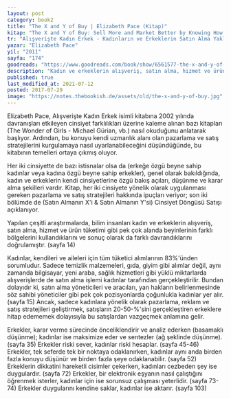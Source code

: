 ```yaml
---
layout: post  
category: book2  
title: "The X and Y of Buy | Elizabeth Pace (Kitap)"  
kitap: "The X and Y of Buy: Sell More and Market Better by Knowing How the Sexes Shop"  
tr: "Alışverişte Kadın Erkek - Kadınların ve Erkeklerin Satın Alma Yaklaşımlarını Bilerek Satışlarınızı Artırın"  
yazar: "Elizabeth Pace"  
yil: "2011"  
sayfa: "174"  
goodreads: "https://www.goodreads.com/book/show/6561577-the-x-and-y-of-buy"
description: "Kadın ve erkeklerin alışveriş, satın alma, hizmet ve ürün tüketimi gibi konularda birbirlerinden ne kadar farklı olduklarını çeşitli araştırmalardan örneklerle anlatıyor."
published: true
last_modified_at: 2021-07-12
posted: 2017-07-29
image: "https://notes.thebookish.de/assets/old/the-x-and-y-of-buy.jpg"
---
```


Elizabeth Pace, Alışverişte Kadın Erkek isimli kitabına 2002 yılında davranışları etkileyen cinsiyet farklılıkları üzerine kaleme alınan bazı kitapları (The Wonder of Girls - Michael Gürian, vb.) nasıl okuduğunu anlatarak başlıyor. Ardından, bu konuyu kendi uzmanlık alanı olan pazarlama ve satış stratejilerini kurgulamaya nasıl uyarlanabileceğini düşündüğünde, bu kitabının temelleri ortaya çıkmış oluyor.  
  
Her iki cinsiyette de bazı istisnalar olsa da (erkeğe özgü beyne sahip kadınlar veya kadına özgü beyne sahip erkekler), genel olarak bakıldığında, kadın ve erkeklerin kendi cinsiyetlerine özgü bakış açıları, düşünme ve karar alma şekilleri vardır. Kitap, her iki cinsiyete yönelik olarak uygulanması gereken pazarlama ve satış stratejileri hakkında ipuçları veriyor; son iki bölümde de (Satın Almanın X'i & Satın Almanın Y'si) Cinsiyet Döngüsü Satışı açıklanıyor.  
  
Yapılan çeşitli araştırmalarda, bilim insanları kadın ve erkeklerin alışveriş, satın alma, hizmet ve ürün tüketimi gibi pek çok alanda beyinlerinin farklı bölgelerini kullandıklarını ve sonuç olarak da farklı davrandıklarını doğrulamıştır. (sayfa 14)  
  
Kadınlar, kendileri ve aileleri için tüm tüketici alımlarının 83%'ünden sorumludur. Sadece temizlik malzemeleri, gıda, giyim gibi alımlar değil, aynı zamanda bilgisayar, yeni araba, sağlık hizmetleri gibi yüklü miktarlarda alışverişlerde de satın alma işlemi kadınlar tarafından gerçekleştirilir. Bundan dolayıdır ki, satın alma yöneticileri ve aracıları, yan hakların belirlenmesinde söz sahibi yöneticiler gibi pek çok pozisyonlarda çoğunlukla kadınlar yer alır. (sayfa 15) Ancak, sadece kadınlara yönelik olarak pazarlama, reklam ve satış stratejileri geliştirmek, satışların 20-50-%'sini gerçekleştiren erkeklere hitap edememek dolayısıyla bu satışlardan vazgeçmek anlamına gelir.  
  
Erkekler, karar verme sürecinde önceliklendirir ve analiz ederken (basamaklı düşünme); kadınlar ise maksimize eder ve sentezler (ağ şeklinde düşünme). (sayfa 35) Erkekler riski sever, kadınlar riski hesaplar. (sayfa 45-46) Erkekler, tek seferde tek bir noktaya odaklanırken, kadınlar aynı anda birden fazla konuyu düşünür ve birden fazla şeye odaklanabilir. (sayfa 52) Erkeklerin dikkatini hareketli cisimler çekerken, kadınları cezbeden şey ise duygulardır. (sayfa 72) Erkekler, bir elektronik eşyanın nasıl çalıştığını öğrenmek isterler, kadınlar için ise sorunsuz çalışması yeterlidir. (sayfa 73-74) Erkekler duygularını kendine saklar, kadınlar ise aktarır. (sayfa 103)  
  